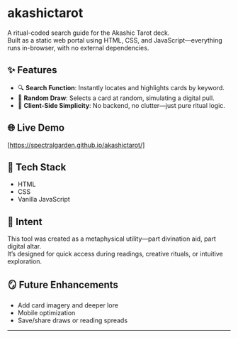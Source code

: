 # akashictarot

A ritual-coded search guide for the Akashic Tarot deck.  
Built as a static web portal using HTML, CSS, and JavaScript—everything runs in-browser, with no external dependencies.

## ✨ Features
- 🔍 **Search Function**: Instantly locates and highlights cards by keyword.
- 🎲 **Random Draw**: Selects a card at random, simulating a digital pull.
- 🧠 **Client-Side Simplicity**: No backend, no clutter—just pure ritual logic.

## 🌐 Live Demo
[https://spectralgarden.github.io/akashictarot/]

## 🧪 Tech Stack
- HTML
- CSS
- Vanilla JavaScript

## 🧭 Intent
This tool was created as a metaphysical utility—part divination aid, part digital altar.  
It’s designed for quick access during readings, creative rituals, or intuitive exploration.

## 🪞 Future Enhancements
- Add card imagery and deeper lore
- Mobile optimization
- Save/share draws or reading spreads

---
